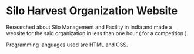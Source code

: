 # Silo Harvest Organization Website

Researched about Silo Management and Facility in India and made a website for the said organization in less than one hour ( for a competition ).

Programming languages used are HTML and CSS.
